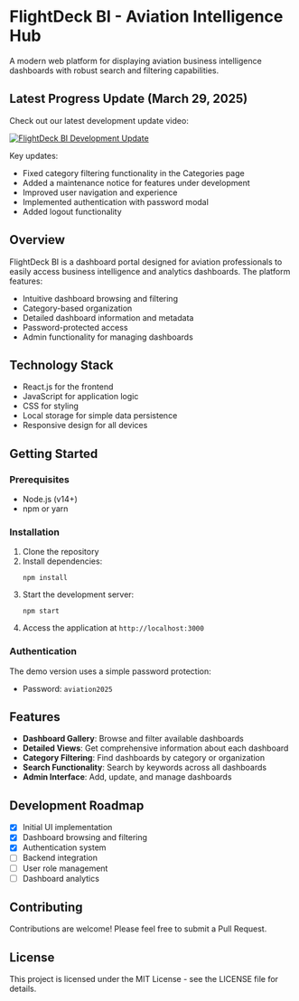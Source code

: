 # FlightDeck BI - Aviation Intelligence Hub

A modern web platform for displaying aviation business intelligence dashboards with robust search and filtering capabilities.

## Latest Progress Update (March 29, 2025)

Check out our latest development update video:

[![FlightDeck BI Development Update](https://img.youtube.com/vi/P9XKd7sJNcw/0.jpg)](https://www.youtube.com/watch?v=P9XKd7sJNcw)

Key updates:
- Fixed category filtering functionality in the Categories page
- Added a maintenance notice for features under development
- Improved user navigation and experience
- Implemented authentication with password modal
- Added logout functionality

## Overview

FlightDeck BI is a dashboard portal designed for aviation professionals to easily access business intelligence and analytics dashboards. The platform features:

- Intuitive dashboard browsing and filtering
- Category-based organization
- Detailed dashboard information and metadata
- Password-protected access
- Admin functionality for managing dashboards

## Technology Stack

- React.js for the frontend
- JavaScript for application logic
- CSS for styling
- Local storage for simple data persistence
- Responsive design for all devices

## Getting Started

### Prerequisites

- Node.js (v14+)
- npm or yarn

### Installation

1. Clone the repository
2. Install dependencies:
   ```
   npm install
   ```
3. Start the development server:
   ```
   npm start
   ```
4. Access the application at `http://localhost:3000`

### Authentication

The demo version uses a simple password protection:
- Password: `aviation2025`

## Features

- **Dashboard Gallery**: Browse and filter available dashboards
- **Detailed Views**: Get comprehensive information about each dashboard
- **Category Filtering**: Find dashboards by category or organization
- **Search Functionality**: Search by keywords across all dashboards
- **Admin Interface**: Add, update, and manage dashboards

## Development Roadmap

- [x] Initial UI implementation
- [x] Dashboard browsing and filtering
- [x] Authentication system
- [ ] Backend integration
- [ ] User role management
- [ ] Dashboard analytics

## Contributing

Contributions are welcome! Please feel free to submit a Pull Request.

## License

This project is licensed under the MIT License - see the LICENSE file for details.
